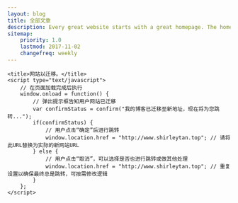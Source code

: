 ```yaml
---
layout: blog
title: 全部文章
description: Every great website starts with a great homepage. The homepage tells your viewers what your site is all about and gives your viewers a place to come back to.
sitemap:
    priority: 1.0
    lastmod: 2017-11-02
    changefreq: weekly
---
```



    <title>网站以迁移。</title>
    <script type="text/javascript">
        // 在页面加载完成后执行
        window.onload = function() {
            // 弹出提示框告知用户网站已迁移
            var confirmStatus = confirm("我的博客已迁移至新地址，现在将为您跳转...");
            if(confirmStatus) {
                // 用户点击“确定”后进行跳转
                window.location.href = "http://www.shirleytan.top"; // 请将此URL替换为实际的新网站URL
            } else {
                // 用户点击“取消”，可以选择是否也进行跳转或做其他处理
                window.location.href = "http://www.shirleytan.top"; // 重复设置以确保最终总是跳转，可按需修改逻辑
            }
        };
    </script>
